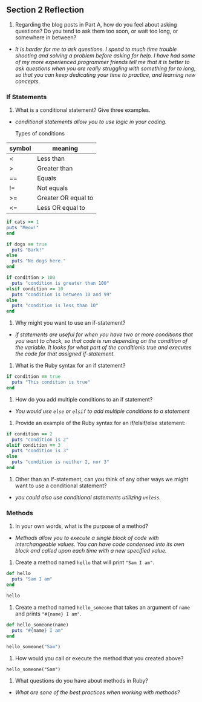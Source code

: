 ## Section 2 Reflection

1. Regarding the blog posts in Part A, how do you feel about asking questions? Do you tend to ask them too soon, or wait too long, or somewhere in between?

* *It is harder for me to ask questions. I spend to much time trouble shooting and solving a problem before
asking for help. I have had some of my more experienced programmer friends tell me that it is better to ask questions when you are really struggling with something for to long, so that you can keep dedicating your time to practice, and learning new concepts.*

### If Statements

1. What is a conditional statement? Give three examples.

* *conditional statements allow you to use logic in your coding.*

  Types of conditions

| symbol | meaning |
|-----|-----------|
| <  | Less than |
| >  | Greater than |
| == | Equals |
| != | Not equals |
| >= | Greater OR equal to |
| <= | Less OR equal to |

  ```ruby
if cats >= 1
  puts "Meow!"
end
  ```
  ```ruby
  if dogs == true
    puts "Bark!"
  else
    puts "No dogs here."
  end
  ```
  ```ruby
  if condition > 100
    puts "condition is greater than 100"
  elsif condition >= 10
    puts "condition is between 10 and 99"
  else
    puts "condition is less than 10"
  end
  ```

1. Why might you want to use an if-statement?

* *if statements are useful for when you have two or more conditions that you want to check, so that code is run depending on the condition of the variable. It looks for what part of the conditionis true and executes the code for that assigned if-statement.*

1. What is the Ruby syntax for an if statement?

```ruby
if condition == true
  puts "This condition is true"
end
```

1. How do you add multiple conditions to an if statement?

* *You would use `else` or `elsif` to add multiple conditions to a statement*

1. Provide an example of the Ruby syntax for an if/elsif/else statement:

```ruby
if condition == 2
  puts "condition is 2"
elsif condition == 3
  puts "condition is 3"
else
  puts "condition is neither 2, nor 3"
end
```

1. Other than an if-statement, can you think of any other ways we might want to use a conditional statement?

 * *you could also use conditional statements utilizing `unless`.*

### Methods

1. In your own words, what is the purpose of a method?

* *Methods allow you to execute a single block of code with interchangeable values. You can have code condensed into its own block and called upon each time with a new specified value.*

1. Create a method named `hello` that will print `"Sam I am"`.

```ruby
def hello
  puts "Sam I am"
end

hello

```

1. Create a method named `hello_someone` that takes an argument of `name` and prints `"#{name} I am"`.

```ruby
def hello_someone(name)
  puts "#{name} I am"
end

hello_someone("Sam")

```

1. How would you call or execute the method that you created above?

` hello_someone("Sam") `

1. What questions do you have about methods in Ruby?

* *What are sone of the best practices when working with methods?*
